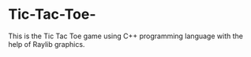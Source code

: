 # Tic-Tac-Toe-
This is the Tic Tac Toe game using C++ programming language with the help of Raylib graphics.
